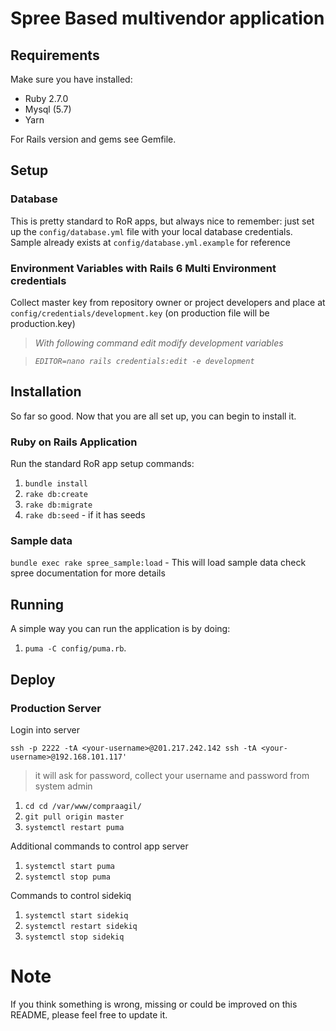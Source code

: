 # Spree Based multivendor application

## Requirements

Make sure you have installed:

* Ruby 2.7.0
* Mysql (5.7)
* Yarn

For Rails version and gems see Gemfile.

## Setup

### Database
This is pretty standard to RoR apps, but always nice to remember: just set up the `config/database.yml` file with your local database credentials. Sample already exists at `config/database.yml.example` for reference

### Environment Variables with Rails 6 Multi Environment credentials

Collect master key from repository owner or project developers and place at `config/credentials/development.key` (on production file will be production.key)

> *With following command edit modify development variables*

> *`EDITOR=nano rails credentials:edit -e development`*

## Installation

So far so good. Now that you are all set up, you can begin to install it.

### Ruby on Rails Application

Run the standard RoR app setup commands: 

1. `bundle install`
2. `rake db:create`
3. `rake db:migrate`
4. `rake db:seed` - if it has seeds

### Sample data

`bundle exec rake spree_sample:load` - This will load sample data check spree documentation for more details

## Running

A simple way you can run the application is by doing: 

1. `puma -C config/puma.rb`.

## Deploy

### Production Server

Login into server

`ssh -p 2222 -tA <your-username>@201.217.242.142 ssh -tA <your-username>@192.168.101.117'`

> it will ask for password, collect your username and password from system admin

1. `cd cd /var/www/compraagil/`
2. `git pull origin master`
3. `systemctl restart puma`

Additional commands to control app server

1. `systemctl start puma`
2. `systemctl stop puma`

Commands to control sidekiq

1. `systemctl start sidekiq`
2. `systemctl restart sidekiq`
3. `systemctl stop sidekiq`

# Note

If you think something is wrong, missing or could be improved on this README, please feel free to update it.
